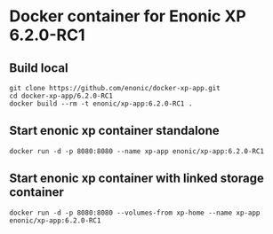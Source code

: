 # Docker container for Enonic XP 6.2.0-RC1

## Build local

    git clone https://github.com/enonic/docker-xp-app.git
    cd docker-xp-app/6.2.0-RC1
    docker build --rm -t enonic/xp-app:6.2.0-RC1 .

## Start enonic xp container standalone

    docker run -d -p 8080:8080 --name xp-app enonic/xp-app:6.2.0-RC1

## Start enonic xp container with linked storage container

    docker run -d -p 8080:8080 --volumes-from xp-home --name xp-app enonic/xp-app:6.2.0-RC1
